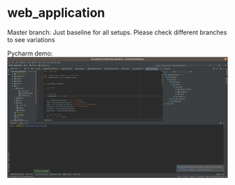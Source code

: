 # web_application  
  
Master branch: Just baseline for all setups. Please check different branches to see variations  
  
Pycharm demo:  
![demo.png](/demo/demo.png "demo")  

